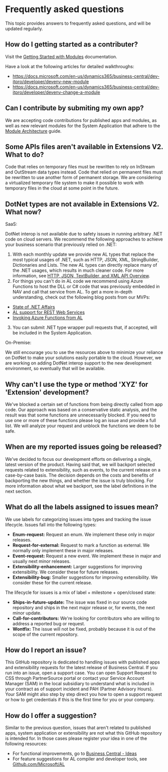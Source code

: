 # Frequently asked questions
This topic provides answers to frequently asked questions, and will be updated regularly.

## How do I getting started as a contributer?

 Visit the [Getting Started with Modules](https://docs.microsoft.com/en-us/dynamics365/business-central/dev-itpro/developer/devenv-getting-started) documentation. 

Have a look at the following articles for detailed walkthroughs:
* https://docs.microsoft.com/en-us/dynamics365/business-central/dev-itpro/developer/devenv-new-module
* https://docs.microsoft.com/en-us/dynamics365/business-central/dev-itpro/developer/devenv-change-a-module

## Can I contribute by submiting my own app?
We are accepting code contributions for published apps and modules, as well as new relevant modules for the System Application that adhere to the [Module Architecture](https://docs.microsoft.com/en-us/dynamics365/business-central/dev-itpro/developer/devenv-blueprint) guide.
 
## Some APIs files aren't available in Extensions V2. What to do?
Code that relies on temporary files must be rewritten to rely on InStream and OutStream data types instead. Code that relied on permanent files must be rewritten to use another form of permanent storage.
We are considering a virtualized temporary file system to make it possible to work with temporary files in the cloud at some point in the future.

## DotNet types are not available in Extensions V2. What now?
SaaS:  

DotNet interop is not available due to safety issues in running arbitrary .NET code on cloud servers. We recommend the following approaches to achieve your business scenario that previously relied on .NET:
1. With each monthly update we provide new AL types that replace the most typical usages of .NET, such as HTTP, JSON, XML, StringBuilder, Dictionaries and Lists. The new AL types can directly replace many of the .NET usages, which results in much cleaner code. For more information, see [HTTP, JSON, TextBuilder, and XML API Overview](https://docs.microsoft.com/en-us/dynamics365/business-central/dev-itpro/developer/devenv-restapi-overview).  
2. For things you can't do in AL code we recommend using Azure Functions to host the DLL or C# code that was previously embedded in NAV and call that service from AL. To get a more in-depth understanding, check out the following blog posts from our MVPs:  

* [State of .NET Affairs](http://vjeko.com/state-net-affairs/)  
* [AL support for REST Web Services](http://www.kauffmann.nl/2017/06/24/al-support-for-rest-web-services/)  
* [Invoking Azure Functions from AL](http://vjeko.com/invoking-azure-functions-al/)  

3. You can submit .NET type wrapper pull requests that, if accepted, will be included in the System Application. 

On-Premise:  

We still encourage you to use the resources above to minimize your reliance on DotNet to make your solutions easily portable to the cloud. However, we are working on adding DotNet interop support to the new development environment, so eventually that will be available.

## Why can't I use the type or method 'XYZ' for 'Extension' development?
We've blocked a certain set of functions from being directly called from app code. Our approach was based on a conservative static analysis, and the result was that some functions are unnecessarily blocked. If you need to use one or more of these functions please log an issue and provide a full list. We will analyze your request and unblock the functions we deem to be safe.

## When are my reported issues going be released?
We’ve decided to focus our development efforts on delivering a single, latest version of the product. Having said that, we will backport selected requests related to extensibility, such as events, to the current release on a case-by-case basis. The decision depends on the costs and benefits of backporting the new things, and whether the issue is truly blocking. For more information about what we backport, see the label definitions in the next section.

## What do all the labels assigned to issues mean?
We use labels for categorizing issues into types and tracking the issue lifecycle. Issues fall into the following types:

* **Enum-request:** Request an enum. We implement these only in major releases.
* **Request-for-external:** Request to mark a function as external. We normally only implement these in major releases.
* **Event-request:** Request a new event. We implement these in major and usually next minor releases.
* **Extensibility-enhancement:** Larger suggestions for improving extensibility. We consider these for future releases.
* **Extensibility-bug:** Smaller suggestions for improving extensibility. We consider these for the current release.

The lifecycle for issues is a mix of label + milestone + open/closed state:

* **Ships-in-future-update:** The issue was fixed in our source code repository and ships in the next major release or, for events, the next minor update.
* **Call-for-contributors:** We're looking for contributors who are willing to address a reported bug or request.
* **Wontfix:** The issue will not be fixed, probably because it is out of the scope of the current repository.

## How do I report an issue?
This GitHub repository is dedicated to handling issues with published apps and extensibility requests for the latest release of Business Central. If you run into an issue, open a support case. You can open Support Request to CSS through PartnerSource portal or contact your Service Account Manager (SAM) in the local subsidiary to understand what is included in your contract as of support incident and PAH (Partner Advisory Hours). Your SAM might also step by step direct you how to open a support request or how to get credentials if this is the first time for you or your company.

## How do I offer a suggestion?
Similar to the previous question, issues that aren't related to published apps, system application or extensibility are not what this GitHub repository is intended for. In those cases please register your idea in one of the following resources:  

* For functional improvements, go to [Business Central - Ideas](https://experience.dynamics.com/ideas/list/?forum=e288ef32-82ed-e611-8101-5065f38b21f1)  
* For feature suggestions for AL compiler and developer tools, see [Github.com/Microsoft/AL](https://github.com/Microsoft/AL/issues)  
